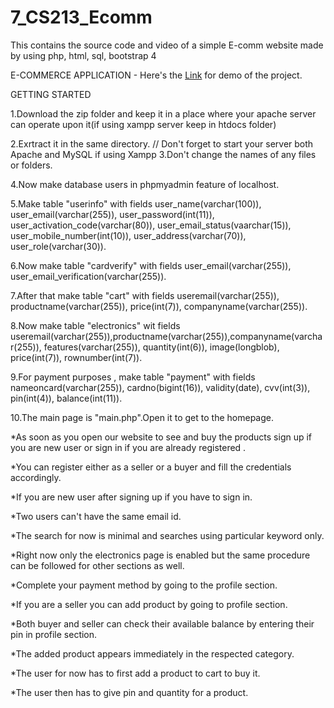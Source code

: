 # 7_CS213_Ecomm
This contains the source code and video of a simple E-comm website made by using php, html, sql, bootstrap 4



   E-COMMERCE APPLICATION - Here's the [Link](https://youtu.be/PrTnEUWVtV8) for demo of the project.

GETTING STARTED

1.Download the zip folder and keep it in a place where your apache server can operate upon it(if using xampp server keep in htdocs folder)

2.Exrtract it in the same directory.
// Don't forget to start your server both Apache and MySQL if using Xampp 
3.Don't change the names of any files or folders.

4.Now make database users in phpmyadmin feature of localhost.

5.Make table "userinfo" with fields user_name(varchar(100)), user_email(varchar(255)), user_password(int(11)), user_activation_code(varchar(80)), user_email_status(vaarchar(15)), user_mobile_number(int(10)), user_address(varchar(70)), user_role(varchar(30)).

6.Now make table "cardverify" with fields user_email(varchar(255)), user_email_verification(varchar(255)).

7.After that make table "cart" with fields useremail(varchar(255)), productname(varchar(255)), price(int(7)), companyname(varchar(255)).

8.Now make table "electronics" wit fields useremail(varchar(255)),productname(varchar(255)),companyname(varchar(255)), features(varchar(255)), quantity(int(6)), image(longblob), price(int(7)), rownumber(int(7)).

9.For payment purposes , make table "payment" with fields nameoncard(varchar(255)), cardno(bigint(16)), validity(date), cvv(int(3)), pin(int(4)), balance(int(11)).

10.The main page is "main.php".Open it to get to the homepage.



*As soon as you open our website to see and buy the  products sign up if you are new user or sign in if you  are already registered .

*You can register either as a seller or a buyer and fill the credentials accordingly.

*If you are new user after signing up if you have to sign in.

*Two users can't have the same email id.

*The search for now is minimal and searches using particular keyword only.

*Right now only the electronics page is enabled but the same procedure can be followed for other sections as well.

*Complete your payment method by going to the profile section.

*If you are a seller you can add product by going to profile section.

*Both buyer and seller can check their available balance by entering their pin in profile section.

*The added product appears immediately in the respected category.

*The user for now has to first add a product to cart to buy it.

*The user then has to give pin and quantity for a product.
